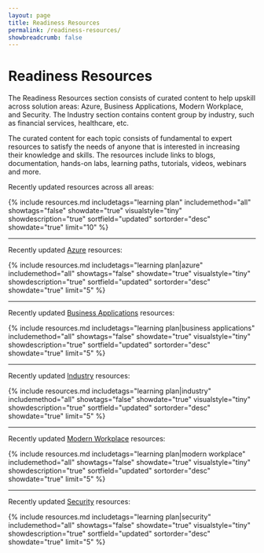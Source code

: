 ```yaml
---
layout: page
title: Readiness Resources
permalink: /readiness-resources/
showbreadcrumb: false
---
```


# Readiness Resources

The Readiness Resources section consists of curated content to help upskill across solution areas: Azure, Business Applications, Modern Workplace, and Security. The Industry section contains content group by industry, such as financial services, healthcare, etc.

The curated content for each topic consists of fundamental to expert resources to satisfy the needs of anyone that is interested in increasing their knowledge and skills. The resources include links to blogs, documentation, hands-on labs, learning paths, tutorials, videos, webinars and more.

Recently updated resources across all areas:

{% include resources.md 
    includetags="learning plan" 
    includemethod="all" 
    showtags="false" 
    showdate="true" 
    visualstyle="tiny" 
    showdescription="true" 
    sortfield="updated" 
    sortorder="desc" 
    showdate="true" 
    limit="10" 
%}

<hr/>

Recently updated <a href="{{- site.baseurl -}}/azure">Azure</a> resources:

{% include resources.md 
    includetags="learning plan|azure" 
    includemethod="all" 
    showtags="false" 
    showdate="true" 
    visualstyle="tiny" 
    showdescription="true" 
    sortfield="updated" 
    sortorder="desc" 
    showdate="true" 
    limit="5" 
%}

<hr/>

Recently updated <a href="{{- site.baseurl -}}/business-applications">Business Applications</a> resources:

{% include resources.md 
    includetags="learning plan|business applications" 
    includemethod="all" 
    showtags="false" 
    showdate="true" 
    visualstyle="tiny" 
    showdescription="true" 
    sortfield="updated" 
    sortorder="desc" 
    showdate="true" 
    limit="5" 
%}

<hr/>

Recently updated <a href="{{- site.baseurl -}}/industry">Industry</a> resources:

{% include resources.md 
    includetags="learning plan|industry" 
    includemethod="all" 
    showtags="false" 
    showdate="true" 
    visualstyle="tiny" 
    showdescription="true" 
    sortfield="updated" 
    sortorder="desc" 
    showdate="true" 
    limit="5" 
%}

<hr/>

Recently updated <a href="{{- site.baseurl -}}/modern-workplace">Modern Workplace</a> resources:

{% include resources.md 
    includetags="learning plan|modern workplace" 
    includemethod="all" 
    showtags="false" 
    showdate="true" 
    visualstyle="tiny" 
    showdescription="true" 
    sortfield="updated" 
    sortorder="desc" 
    showdate="true" 
    limit="5" 
%}

<hr/>

Recently updated <a href="{{- site.baseurl -}}/security">Security</a> resources:

{% include resources.md 
    includetags="learning plan|security" 
    includemethod="all" 
    showtags="false" 
    showdate="true" 
    visualstyle="tiny" 
    showdescription="true" 
    sortfield="updated" 
    sortorder="desc" 
    showdate="true" 
    limit="5" 
%}